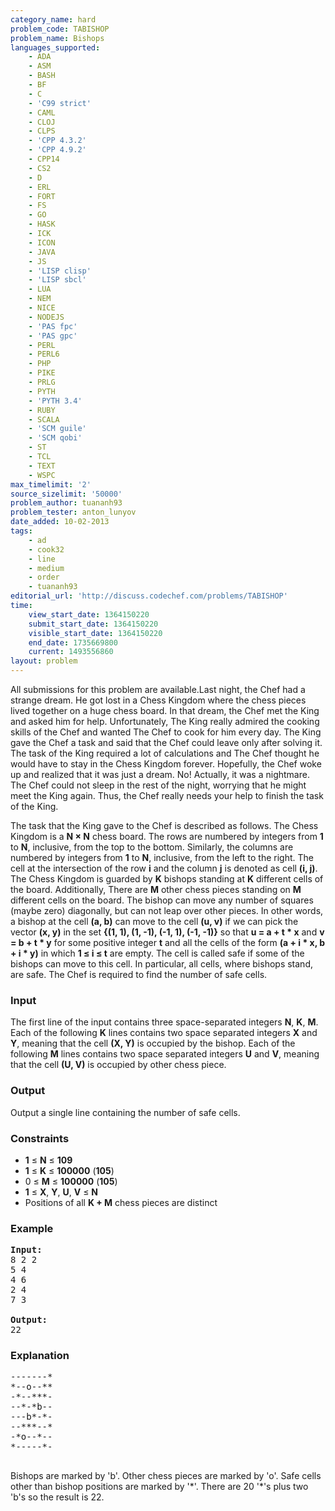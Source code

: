 ```yaml
---
category_name: hard
problem_code: TABISHOP
problem_name: Bishops
languages_supported:
    - ADA
    - ASM
    - BASH
    - BF
    - C
    - 'C99 strict'
    - CAML
    - CLOJ
    - CLPS
    - 'CPP 4.3.2'
    - 'CPP 4.9.2'
    - CPP14
    - CS2
    - D
    - ERL
    - FORT
    - FS
    - GO
    - HASK
    - ICK
    - ICON
    - JAVA
    - JS
    - 'LISP clisp'
    - 'LISP sbcl'
    - LUA
    - NEM
    - NICE
    - NODEJS
    - 'PAS fpc'
    - 'PAS gpc'
    - PERL
    - PERL6
    - PHP
    - PIKE
    - PRLG
    - PYTH
    - 'PYTH 3.4'
    - RUBY
    - SCALA
    - 'SCM guile'
    - 'SCM qobi'
    - ST
    - TCL
    - TEXT
    - WSPC
max_timelimit: '2'
source_sizelimit: '50000'
problem_author: tuananh93
problem_tester: anton_lunyov
date_added: 10-02-2013
tags:
    - ad
    - cook32
    - line
    - medium
    - order
    - tuananh93
editorial_url: 'http://discuss.codechef.com/problems/TABISHOP'
time:
    view_start_date: 1364150220
    submit_start_date: 1364150220
    visible_start_date: 1364150220
    end_date: 1735669800
    current: 1493556860
layout: problem
---
```

All submissions for this problem are available.Last night, the Chef had a strange dream. He got lost in a Chess Kingdom where the chess pieces lived together on a huge chess board. In that dream, the Chef met the King and asked him for help. Unfortunately, The King really admired the cooking skills of the Chef and wanted The Chef to cook for him every day. The King gave the Chef a task and said that the Chef could leave only after solving it. The task of the King required a lot of calculations and The Chef thought he would have to stay in the Chess Kingdom forever. Hopefully, the Chef woke up and realized that it was just a dream. No! Actually, it was a nightmare. The Chef could not sleep in the rest of the night, worrying that he might meet the King again. Thus, the Chef really needs your help to finish the task of the King.

The task that the King gave to the Chef is described as follows. The Chess Kingdom is a **N × N** chess board. The rows are numbered by integers from **1** to **N**, inclusive, from the top to the bottom. Similarly, the columns are numbered by integers from **1** to **N**, inclusive, from the left to the right. The cell at the intersection of the row **i** and the column **j** is denoted as cell **(i, j)**. The Chess Kingdom is guarded by **K** bishops standing at **K** different cells of the board. Additionally, There are **M** other chess pieces standing on **M** different cells on the board. The bishop can move any number of squares (maybe zero) diagonally, but can not leap over other pieces. In other words, a bishop at the cell **(a, b)** can move to the cell **(u, v)** if we can pick the vector **(x, y)** in the set **{(1, 1), (1, -1), (-1, 1), (-1, -1)}** so that **u = a + t \* x** and **v = b + t \* y** for some positive integer **t** and all the cells of the form **(a + i \* x, b + i \* y)** in which **1 ≤ i ≤ t** are empty. The cell is called safe if some of the bishops can move to this cell. In particular, all cells, where bishops stand, are safe. The Chef is required to find the number of safe cells.

### Input

The first line of the input contains three space-separated integers **N**, **K**, **M**. Each of the following **K** lines contains two space separated integers **X** and **Y**, meaning that the cell **(X, Y)** is occupied by the bishop. Each of the following **M** lines contains two space separated integers **U** and **V**, meaning that the cell **(U, V)** is occupied by other chess piece.

### Output

Output a single line containing the number of safe cells.

### Constraints

- **1** ≤ **N** ≤ **109**
- **1** ≤ **K** ≤ **100000** (**105**)
- 0 ≤ **M** ≤ **100000** (**105**)
- **1** ≤ **X**, **Y**, **U**, **V** ≤ **N**
- Positions of all **K + M** chess pieces are distinct

### Example

<pre>
<b>Input:</b>
8 2 2
5 4
4 6
2 4
7 3

<b>Output:</b>
22
</pre>
### Explanation

<pre>
-------*
*--o--**
-*--***-
--*-*b--
---b*-*-
--***--*
-*o--*--
*-----*-

</pre>
Bishops are marked by 'b'.
 Other chess pieces are marked by 'o'.
 Safe cells other than bishop positions are marked by '\*'.
 There are 20 '\*'s plus two 'b's so the result is 22.
